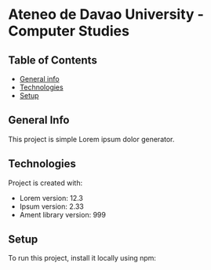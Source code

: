 # Ateneo de Davao University - Computer Studies

## Table of Contents
* [General info](#general-info)
* [Technologies](#technologies)
* [Setup](#setup)

## General Info
This project is simple Lorem ipsum dolor generator.
	
## Technologies
Project is created with:
* Lorem version: 12.3
* Ipsum version: 2.33
* Ament library version: 999
	
## Setup
To run this project, install it locally using npm:
